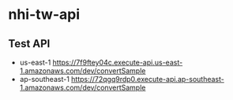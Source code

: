 # nhi-tw-api

## Test API

- us-east-1 https://7f9ftey04c.execute-api.us-east-1.amazonaws.com/dev/convertSample
- ap-southeast-1 https://72qgq9rdp0.execute-api.ap-southeast-1.amazonaws.com/dev/convertSample

